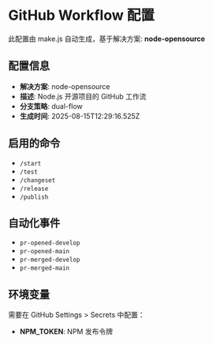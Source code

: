 # GitHub Workflow 配置

此配置由 make.js 自动生成，基于解决方案: **node-opensource**

## 配置信息

- **解决方案**: node-opensource
- **描述**: Node.js 开源项目的 GitHub 工作流
- **分支策略**: dual-flow
- **生成时间**: 2025-08-15T12:29:16.525Z

## 启用的命令

- `/start`
- `/test`
- `/changeset`
- `/release`
- `/publish`

## 自动化事件

- `pr-opened-develop`
- `pr-opened-main`
- `pr-merged-develop`
- `pr-merged-main`

## 环境变量

需要在 GitHub Settings > Secrets 中配置：

- **NPM_TOKEN**: NPM 发布令牌
